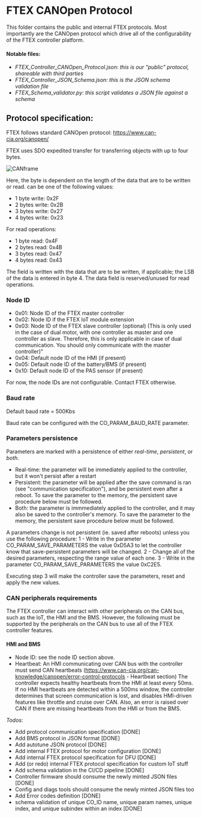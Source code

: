 # FTEX CANOpen Protocol

This folder contains the public and internal FTEX protocols. Most importantly are the CANOpen protocol which drive all of the configurability of the FTEX controller platform.

#### Notable files:
- *FTEX_Controller_CANOpen_Protocol.json: this is our "public" protocol, shareable with third parties*
- *FTEX_Controller_JSON_Schema.json: this is the JSON schema validation file*
- *FTEX_Schema_validator.py: this script validates a JSON file against a schema*

## Protocol specification:
FTEX follows standard CANOpen protocol: https://www.can-cia.org/canopen/

FTEX uses SDO expedited transfer for transferring objects with up to four bytes.

![CANframe](https://drive.google.com/uc?export=view&id=1d4pl2eg4_aW4hmxD5vwenTk4lDIGYi2R "Standard CAN frame")

Here, the <CMD> byte is dependent on the length of the data that are to be written or read. <CMD> can be one of the following values:
- 1 byte write:  0x2F
- 2 bytes write: 0x2B
- 3 bytes write: 0x27
- 4 bytes write: 0x23

For read operations:
- 1 byte read:  0x4F
- 2 bytes read: 0x4B
- 3 bytes read: 0x47
- 4 bytes read: 0x43

The <Data> field is written with the data that are to be written, if applicable; the LSB of the data is entered in byte 4. The data field is reserved/unused for read operations.

### Node ID
- 0x01: Node ID of the FTEX master controller
- 0x02: Node ID if the FTEX IoT module extension
- 0x03: Node ID of the FTEX slave controller (optional)
(This is only used in the case of dual motor, with one controller as master and one controller as slave. Therefore, this is only applicable in case of dual communication. You should only communicate with the master controller)"
- 0x04: Default node ID of the HMI (if present)
- 0x05: Default node ID of the battery/BMS (if present)
- 0x10: Default node ID of the PAS sensor (if present)

For now, the node IDs are not configurable. Contact FTEX otherwise.

### Baud rate
Default baud rate = 500Kbs

Baud rate can be configured with the CO_PARAM_BAUD_RATE parameter.

### Parameters persistence
Parameters are marked with a persistence of either *real-time*, *persistent*, or *both*.
- Real-time: the parameter will be immediately applied to the controller, but it won't persist after a restart
- Persistent: the parameter will be applied after the save command is ran (see "communication specification"), and be persistent even after a reboot. To save the parameter to the memory, the persistent save procedure below must be followed.
- Both: the parameter is immmediately applied to the controller, and it may also be saved to the controller's memory. To save the parameter to the memory, the persistent save procedure below must be followed.

A parameters change is not persistent (ie. saved after reboots) unless you use the following procedure: 
1 - Write in the parameter CO_PARAM_SAVE_PARAMETERS the value 0xD5A3 to let the controller know that save-persistent parameters will be changed.
2 - Change all of the desired parameters, respecting the range value of each one.
3 - Write in the parameter CO_PARAM_SAVE_PARAMETERS the value 0xC2E5.

Executing step 3 will make the controller save the parameters, reset and apply the new values.

### CAN peripherals requirements
The FTEX controller can interact with other peripherals on the CAN bus, such as the IoT, the HMI and the BMS. 
However, the following must be supported by the peripherals on the CAN bus to use all of the FTEX controller features.

#### HMI and BMS
- Node ID: see the node ID section above. 
- Heartbeat: An HMI communicating over CAN bus with the controller must send CAN heartbeats (https://www.can-cia.org/can-knowledge/canopen/error-control-protocols - Heartbeat section)
The controller expects healthy heartbeats from the HMI at least every 50ms.
If no HMI heartbeats are detected within a 500ms window, the controller determines that screen communication is lost, and disables HMI-driven features like throttle and cruise over CAN. Also, an error is raised over CAN if there are missing heartbeats from the HMI or from the BMS.

*Todos:*
- Add protocol communication specification [DONE]
- Add BMS protocol in JSON format [DONE]
- Add autotune JSON protocol [DONE]
- Add internal FTEX protocol for motor configuration [DONE]
- Add internal FTEX protocol specification for DFU [DONE]
- Add (or redo) internal FTEX protocol specification for custom IoT stuff
- Add schema validation in the CI/CD pipeline [DONE]
- Controller firmware should consume the newly minted JSON files [DONE]
- Config and diags tools should consume the newly minted JSON files too
- Add Error codes definition [DONE]
- schema validation of unique CO_ID name, unique param names, unique index, and unique subindex within an index [DONE]

